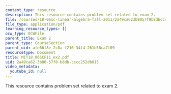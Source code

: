 ```yaml
---
content_type: resource
description: This resource contains problem set related to exam 2.
file: /courses/18-06sc-linear-algebra-fall-2011/2a49ca623b8057f0b8dbcccc252db815_MIT18_06SCF11_ex2.pdf
file_type: application/pdf
learning_resource_types: []
ocw_type: OCWFile
parent_title: Exam 2
parent_type: CourseSection
parent_uid: afe66f8e-2c8a-f216-34f4-261b58ca7f09
resourcetype: Document
title: MIT18_06SCF11_ex2.pdf
uid: 2a49ca62-3b80-57f0-b8db-cccc252db815
video_metadata:
  youtube_id: null
---
```

This resource contains problem set related to exam 2.

